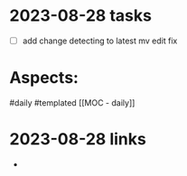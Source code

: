 
# 2023-08-28 tasks

- [ ]  add change detecting to latest mv edit fix

# Aspects:
#daily #templated
[[MOC - daily]]

# 2023-08-28 links
- 


